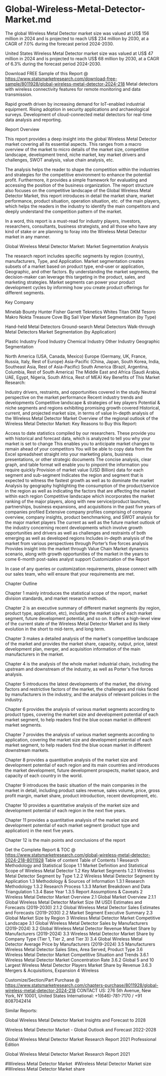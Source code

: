 # Global-Wireless-Metal-Detector-Market.md
The global Wireless Metal Detector market size was valued at US$ 156 million in 2024 and is projected to reach US$ 234 million by 2030, at a CAGR of 7.0% during the forecast period 2024-2030.

United States Wireless Metal Detector market size was valued at US$ 47 million in 2024 and is projected to reach US$ 68 million by 2030, at a CAGR of 6.3% during the forecast period 2024-2030.

Download FREE Sample of this Report @ https://www.statsmarketresearch.com/download-free-sample/8011928/global-wireless-metal-detector-2024-218
Metal detectors with wireless connectivity features for remote monitoring and data transmission.

Rapid growth driven by increasing demand for IoT-enabled industrial equipment. Rising adoption in security applications and archaeological surveys. Development of cloud-connected metal detectors for real-time data analysis and reporting.

Report Overview

This report provides a deep insight into the global Wireless Metal Detector market covering all its essential aspects. This ranges from a macro overview of the market to micro details of the market size, competitive landscape, development trend, niche market, key market drivers and challenges, SWOT analysis, value chain analysis, etc.

The analysis helps the reader to shape the competition within the industries and strategies for the competitive environment to enhance the potential profit. Furthermore, it provides a simple framework for evaluating and accessing the position of the business organization. The report structure also focuses on the competitive landscape of the Global Wireless Metal Detector Market, this report introduces in detail the market share, market performance, product situation, operation situation, etc. of the main players, which helps the readers in the industry to identify the main competitors and deeply understand the competition pattern of the market.

In a word, this report is a must-read for industry players, investors, researchers, consultants, business strategists, and all those who have any kind of stake or are planning to foray into the Wireless Metal Detector market in any manner.

Global Wireless Metal Detector Market: Market Segmentation Analysis

The research report includes specific segments by region (country), manufacturers, Type, and Application. Market segmentation creates subsets of a market based on product type, end-user or application, Geographic, and other factors. By understanding the market segments, the decision-maker can leverage this targeting in the product, sales, and marketing strategies. Market segments can power your product development cycles by informing how you create product offerings for different segments.

Key Company

Minelab
Bounty Hunter
Fisher
Garrett
Teknetics
Whites
Titan
OKM
Tesoro
Makro
Nokta
Treasure Cove
Big Sail
Viper
Market Segmentation (by Type)

Hand-held Metal Detectors
Ground-search Metal Detectors
Walk-through Metal Detectors
Market Segmentation (by Application)

Plastic Industry
Food Industry
Chemical Industry
Other Industry
Geographic Segmentation

North America (USA, Canada, Mexico)
Europe (Germany, UK, France, Russia, Italy, Rest of Europe)
Asia-Pacific (China, Japan, South Korea, India, Southeast Asia, Rest of Asia-Pacific)
South America (Brazil, Argentina, Columbia, Rest of South America)
The Middle East and Africa (Saudi Arabia, UAE, Egypt, Nigeria, South Africa, Rest of MEA)
Key Benefits of This Market Research:

Industry drivers, restraints, and opportunities covered in the study
Neutral perspective on the market performance
Recent industry trends and developments
Competitive landscape & strategies of key players
Potential & niche segments and regions exhibiting promising growth covered
Historical, current, and projected market size, in terms of value
In-depth analysis of the Wireless Metal Detector Market
Overview of the regional outlook of the Wireless Metal Detector Market:
Key Reasons to Buy this Report:

Access to date statistics compiled by our researchers. These provide you with historical and forecast data, which is analyzed to tell you why your market is set to change
This enables you to anticipate market changes to remain ahead of your competitors
You will be able to copy data from the Excel spreadsheet straight into your marketing plans, business presentations, or other strategic documents
The concise analysis, clear graph, and table format will enable you to pinpoint the information you require quickly
Provision of market value (USD Billion) data for each segment and sub-segment
Indicates the region and segment that is expected to witness the fastest growth as well as to dominate the market
Analysis by geography highlighting the consumption of the product/service in the region as well as indicating the factors that are affecting the market within each region
Competitive landscape which incorporates the market ranking of the major players, along with new service/product launches, partnerships, business expansions, and acquisitions in the past five years of companies profiled
Extensive company profiles comprising of company overview, company insights, product benchmarking, and SWOT analysis for the major market players
The current as well as the future market outlook of the industry concerning recent developments which involve growth opportunities and drivers as well as challenges and restraints of both emerging as well as developed regions
Includes in-depth analysis of the market from various perspectives through Porter’s five forces analysis
Provides insight into the market through Value Chain
Market dynamics scenario, along with growth opportunities of the market in the years to come
6-month post-sales analyst support
Customization of the Report

In case of any queries or customization requirements, please connect with our sales team, who will ensure that your requirements are met.

Chapter Outline

Chapter 1 mainly introduces the statistical scope of the report, market division standards, and market research methods.

Chapter 2 is an executive summary of different market segments (by region, product type, application, etc), including the market size of each market segment, future development potential, and so on. It offers a high-level view of the current state of the Wireless Metal Detector Market and its likely evolution in the short to mid-term, and long term.

Chapter 3 makes a detailed analysis of the market's competitive landscape of the market and provides the market share, capacity, output, price, latest development plan, merger, and acquisition information of the main manufacturers in the market.

Chapter 4 is the analysis of the whole market industrial chain, including the upstream and downstream of the industry, as well as Porter's five forces analysis.

Chapter 5 introduces the latest developments of the market, the driving factors and restrictive factors of the market, the challenges and risks faced by manufacturers in the industry, and the analysis of relevant policies in the industry.

Chapter 6 provides the analysis of various market segments according to product types, covering the market size and development potential of each market segment, to help readers find the blue ocean market in different market segments.

Chapter 7 provides the analysis of various market segments according to application, covering the market size and development potential of each market segment, to help readers find the blue ocean market in different downstream markets.

Chapter 8 provides a quantitative analysis of the market size and development potential of each region and its main countries and introduces the market development, future development prospects, market space, and capacity of each country in the world.

Chapter 9 introduces the basic situation of the main companies in the market in detail, including product sales revenue, sales volume, price, gross profit margin, market share, product introduction, recent development, etc.

Chapter 10 provides a quantitative analysis of the market size and development potential of each region in the next five years.

Chapter 11 provides a quantitative analysis of the market size and development potential of each market segment (product type and application) in the next five years.

Chapter 12 is the main points and conclusions of the report

Get the Complete Report & TOC @ https://www.statsmarketresearch.com/global-wireless-metal-detector-2024-218-8011928
Table of content
Table of Contents
1 Research Methodology and Statistical Scope
1.1 Market Definition and Statistical Scope of Wireless Metal Detector
1.2 Key Market Segments
1.2.1 Wireless Metal Detector Segment by Type
1.2.2 Wireless Metal Detector Segment by Application
1.3 Methodology & Sources of Information
1.3.1 Research Methodology
1.3.2 Research Process
1.3.3 Market Breakdown and Data Triangulation
1.3.4 Base Year
1.3.5 Report Assumptions & Caveats
2 Wireless Metal Detector Market Overview
2.1 Global Market Overview
2.1.1 Global Wireless Metal Detector Market Size (M USD) Estimates and Forecasts (2019-2030)
2.1.2 Global Wireless Metal Detector Sales Estimates and Forecasts (2019-2030)
2.2 Market Segment Executive Summary
2.3 Global Market Size by Region
3 Wireless Metal Detector Market Competitive Landscape
3.1 Global Wireless Metal Detector Sales by Manufacturers (2019-2024)
3.2 Global Wireless Metal Detector Revenue Market Share by Manufacturers (2019-2024)
3.3 Wireless Metal Detector Market Share by Company Type (Tier 1, Tier 2, and Tier 3)
3.4 Global Wireless Metal Detector Average Price by Manufacturers (2019-2024)
3.5 Manufacturers Wireless Metal Detector Sales Sites, Area Served, Product Type
3.6 Wireless Metal Detector Market Competitive Situation and Trends
3.6.1 Wireless Metal Detector Market Concentration Rate
3.6.2 Global 5 and 10 Largest Wireless Metal Detector Players Market Share by Revenue
3.6.3 Mergers & Acquisitions, Expansion
4 Wireless

Customize/Section/Part Purchase @ https://www.statsmarketresearch.com/chapters-purchase/8011928/global-wireless-metal-detector-2024-218
CONTACT US:
276 5th Avenue, New York, NY 10001, United States
International: +1(646)-781-7170 / +91 8087042414

Similar Reports:

Global Wireless Metal Detector Market Insights and Forecast to 2028

Wireless Metal Detector Market - Global Outlook and Forecast 2022-2028

Global Wireless Metal Detector Market Research Report 2021 Professional Edition

Global Wireless Metal Detector Market Research Report 2021

#Wireless Metal Detector Market 
#Wireless Metal Detector Market size
#Wireless Metal Detector Market share
